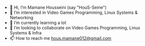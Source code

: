 - 👋 Hi, I’m Mamane Housseini (say "HouS-Seine")
- 👀 I’m interested in Video Games Programming, Linux Systems & Networking
- 🌱 I’m currently learning a lot
- 💞️ I’m looking to collaborate on Video Games Programming, Linux Systems & Infra
- 📫 How to reach me hous.mamane012@gmail.com

<!---
hussein-mamane/hussein-mamane is a ✨ special ✨ repository because its `README.md` (this file) appears on your GitHub profile.
You can click the Preview link to take a look at your changes.
--->
